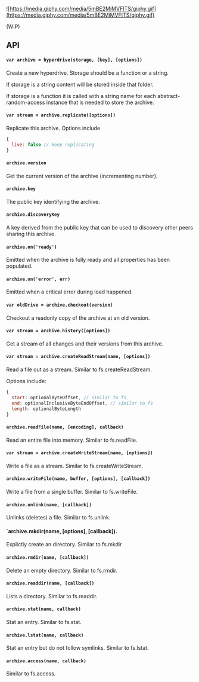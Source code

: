 ![https://media.giphy.com/media/5mBE2MiMVFITS/giphy.gif](https://media.giphy.com/media/5mBE2MiMVFITS/giphy.gif)

(WIP)

## API

#### `var archive = hyperdrive(storage, [key], [options])`

Create a new hyperdrive. Storage should be a function or a string.

If storage is a string content will be stored inside that folder.

If storage is a function it is called with a string name for each abstract-random-access instance that is needed
to store the archive.

#### `var stream = archive.replicate([options])`

Replicate this archive. Options include

``` js
{
  live: false // keep replicating
}
```

#### `archive.version`

Get the current version of the archive (incrementing number).

#### `archive.key`

The public key identifying the archive.

#### `archive.discoveryKey`

A key derived from the public key that can be used to discovery other peers sharing this archive.

#### `archive.on('ready')`

Emitted when the archive is fully ready and all properties has been populated.

#### `archive.on('error', err)`

Emitted when a critical error during load happened.

#### `var oldDrive = archive.checkout(version)`

Checkout a readonly copy of the archive at an old version.

#### `var stream = archive.history([options])`

Get a stream of all changes and their versions from this archive.

#### `var stream = archive.createReadStream(name, [options])`

Read a file out as a stream. Similar to fs.createReadStream.

Options include:

``` js
{
  start: optionalByteOffset, // similar to fs
  end: optionalInclusiveByteEndOffset, // similar to fs
  length: optionalByteLength
}
```

#### `archive.readFile(name, [encoding], callback)`

Read an entire file into memory. Similar to fs.readFile.

#### `var stream = archive.createWriteStream(name, [options])`

Write a file as a stream. Similar to fs.createWriteStream.

#### `archive.writeFile(name, buffer, [options], [callback])`

Write a file from a single buffer. Similar to fs.writeFile.

#### `archive.unlink(name, [callback])`

Unlinks (deletes) a file. Similar to fs.unlink.

#### `archive.mkdir(name, [options], [callback]).

Explictly create an directory. Similar to fs.mkdir

#### `archive.rmdir(name, [callback])`

Delete an empty directory. Similar to fs.rmdir.

#### `archive.readdir(name, [callback])`

Lists a directory. Similar to fs.readdir.

#### `archive.stat(name, callback)`

Stat an entry. Similar to fs.stat.

#### `archive.lstat(name, callback)`

Stat an entry but do not follow symlinks. Similar to fs.lstat.

#### `archive.access(name, callback)`

Similar to fs.access.
